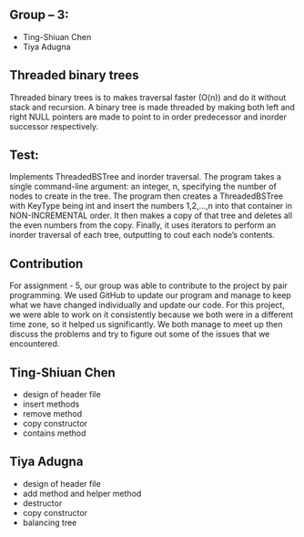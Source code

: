 
Group – 3:
---------------------- 
 - Ting-Shiuan Chen 
 - Tiya Adugna

 Threaded binary trees 
----------------------
 Threaded binary trees is to makes traversal faster (O(n)) and do it without stack and recursion. A binary tree is made threaded by making both left and right NULL pointers are made to point to in order predecessor and inorder successor respectively.

Test: 
----------------------
Implements ThreadedBSTree and inorder traversal. The program takes a single command-line argument: an integer, n, specifying the number of nodes to create in the tree. The program then creates a ThreadedBSTree with KeyType being int and insert the numbers 1,2,…,n into that container in NON-INCREMENTAL order. It then makes a copy of that tree and deletes all the even numbers from the copy. Finally, it uses iterators to perform an inorder traversal of each tree, outputting to cout each node’s contents.
 
Contribution
----------------------
For assignment - 5, our group was able to contribute to the project by pair programming. We used GitHub to update our program and manage to keep what we have changed individually and update our code. For this project, we were able to work on it consistently because we both were in a different time zone, so it helped us significantly. We both manage to meet up then discuss the problems and try to figure out some of the issues that we encountered.  

Ting-Shiuan Chen 	
----------------------						
-	design of header file					
-	insert methods						 
-	remove method 					 
-	copy constructor					
-	contains method 					 

Tiya Adugna
----------------------
-   design of header file
-   add method and helper method
-   destructor
-   copy constructor
-   balancing tree

